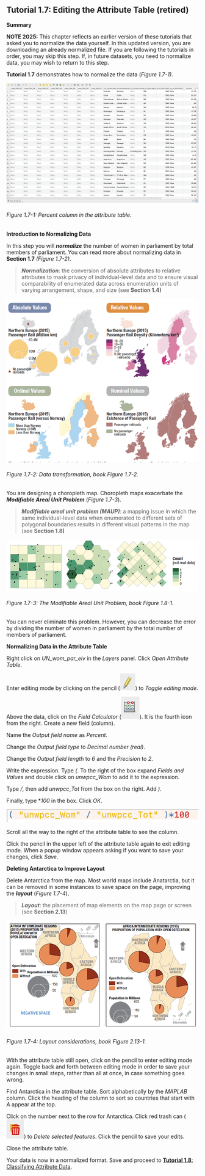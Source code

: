 ## Tutorial 1.7: Editing the Attribute Table (retired)

**Summary**

**NOTE 2025:** This chapter reflects an earlier version of these tutorials that asked you to normalize the data yourself. In this updated version, you are downloading an already normalized file. If you are following the tutorials in order, you may skip this step. If, in future datasets, you need to normalize data, you may wish to return to this step.

**Tutorial 1.7** demonstrates how to normalize the data (*Figure 1.7-1)*. 

![](1.7_Edit_Attribute_table_Map_Algebra_images/image_0.png)

###### Figure 1.7-1: Percent column in the attribute table.

**Introduction to Normalizing Data**

In this step you will ***normalize*** the number of women in parliament by total members of parliament. You can read more about normalizing data in **Section 1.7** *(Figure 1.7-2)*. 

> ***Normalization***: the conversion of absolute attributes to relative attributes to mask privacy of individual-level data and to ensure visual comparability of enumerated data across enumeration units of varying arrangement, shape, and size (see **Section 1.4)**

![](1.7_Edit_Attribute_table_Map_Algebra_images/image_1.png)

###### Figure 1.7-2: Data transformation, book Figure 1.7-2.

You are designing a choropleth map. Choropleth maps exacerbate the ***Modifiable Areal Unit Problem*** (*Figure 1.7-3*). 

> ***Modifiable areal unit problem (MAUP)***: a mapping issue in which the same individual-level data when enumerated to different sets of polygonal boundaries results in different visual patterns in the map (see **Section 1.8)**

![](1.7_Edit_Attribute_table_Map_Algebra_images/image_2.png)

###### Figure 1.7-3: The Modifiable Areal Unit Problem, book Figure 1.8-1.

You can never eliminate this problem. However, you can decrease the error by dividing the number of women in parliament by the total number of members of parliament. 

**Normalizing Data in the Attribute Table**

Right click on *UN_wom_par_eiv* in the *Layers* panel. Click *Open Attribute Table*.

Enter editing mode by clicking on the pencil (![](1.7_Edit_Attribute_table_Map_Algebra_images/image_3.png)) to *Toggle editing mode*. 

Above the data, click on the *Field Calculator* (![](1.7_Edit_Attribute_table_Map_Algebra_images/image_4.png)). It is the fourth icon from the right. Create a new field (column). 

Name the *Output field name* as *Percent*.

Change the *Output field type* to *Decimal number (real)*.

Change the *Output field length* to *6* and the *Precision* to *2*.

Write the expression. Type *(*. To the right of the box expand *Fields and Values* and double click on *unwpcc_Wom* to add it to the expression. 

Type  */*, then add *unwpcc_Tot* from the box on the right. Add *)*.

Finally, type **100* in the box. Click *OK*.

![](1.7_Edit_Attribute_table_Map_Algebra_images/image_5.png)

Scroll all the way to the right of the attribute table to see the column.

Click the pencil in the upper left of the attribute table again to exit editing mode. When a popup window appears asking if you want to save your changes, click *Save*.

**Deleting Antarctica to Improve Layout**

Delete Antarctica from the map. Most world maps include Anatarctia, but it can be removed in some instances to save space on the page, improving the ***layout*** (*Figure 1.7-4*).

> ***Layout***: the placement of map elements on the map page or screen (see **Section 2.13**)

![](1.7_Edit_Attribute_table_Map_Algebra_images/image_6.png)

###### Figure 1.7-4: Layout considerations, book Figure 2.13-1.

With the attribute table still open, click on the pencil to enter editing mode again. Toggle back and forth between editing mode in order to save your changes in small steps, rather than all at once, in case something goes wrong.

Find Antarctica in the attribute table. Sort alphabetically by the *MAPLAB* column. Click the heading of the column to sort so countries that start with *A* appear at the top.

Click on the number next to the row for Antarctica. Click red trash can (![](1.7_Edit_Attribute_table_Map_Algebra_images/image_7.png)) to *Delete selected features*. Click the pencil to save your edits.

Close the attribute table.

Your data is now in a normalized format. Save and proceed to [**Tutorial 1.8**: Classifying Attribute Data](/1_Choropleth/1.8_Classify_Data.md).

